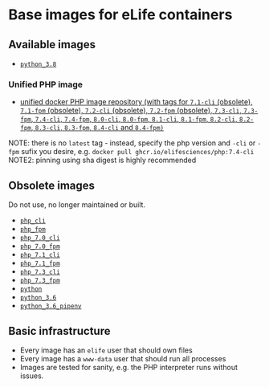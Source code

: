 # Base images for eLife containers

## Available images

- [`python_3.8`](https://hub.docker.com/r/elifesciences/python_3.8/tags)

### Unified PHP image

- [unified docker PHP image repository (with tags for `7.1-cli` (obsolete), `7.1-fpm` (obsolete), `7.2-cli` (obsolete), `7.2-fpm` (obsolete), `7.3-cli`, `7.3-fpm`, `7.4-cli`, `7.4-fpm`, `8.0-cli`, `8.0-fpm`, `8.1-cli`, `8.1-fpm`, `8.2-cli`, `8.2-fpm`, `8.3-cli`, `8.3-fpm`, `8.4-cli` and `8.4-fpm)`](https://github.com/elifesciences/elife-base-images/pkgs/container/php)

NOTE: there is no `latest` tag - instead, specify the php version and `-cli` or `-fpm` sufix you desire, e.g. `docker pull ghcr.io/elifesciences/php:7.4-cli`
NOTE2: pinning using sha digest is highly recommended

## Obsolete images

Do not use, no longer maintained or built.

- [`php_cli`](https://hub.docker.com/r/elifesciences/php_cli/tags)
- [`php_fpm`](https://hub.docker.com/r/elifesciences/php_fpm/tags)
- [`php_7.0_cli`](https://hub.docker.com/r/elifesciences/php_7.0_cli/tags)
- [`php_7.0_fpm`](https://hub.docker.com/r/elifesciences/php_7.0_fpm/tags)
- [`php_7.1_cli`](https://hub.docker.com/r/elifesciences/php_7.1_cli/tags)
- [`php_7.1_fpm`](https://hub.docker.com/r/elifesciences/php_7.1_fpm/tags)
- [`php_7.3_cli`](https://hub.docker.com/r/elifesciences/php_7.3_cli/tags)
- [`php_7.3_fpm`](https://hub.docker.com/r/elifesciences/php_7.3_fpm/tags)
- [`python`](https://hub.docker.com/r/elifesciences/python/tags)
- [`python_3.6`](https://hub.docker.com/r/elifesciences/python_3.6/tags)
- [`python_3.6_pipenv`](https://hub.docker.com/r/elifesciences/python_3.6_pipenv/tags)

## Basic infrastructure

- Every image has an `elife` user that should own files
- Every image has a `www-data` user that should run all processes
- Images are tested for sanity, e.g. the PHP interpreter runs without issues.
